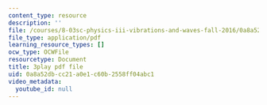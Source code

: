 ```yaml
---
content_type: resource
description: ''
file: /courses/8-03sc-physics-iii-vibrations-and-waves-fall-2016/0a8a52dbcc21a0e1c60b2558ff04abc1_wwQu2_u8jeo.pdf
file_type: application/pdf
learning_resource_types: []
ocw_type: OCWFile
resourcetype: Document
title: 3play pdf file
uid: 0a8a52db-cc21-a0e1-c60b-2558ff04abc1
video_metadata:
  youtube_id: null
---
```

